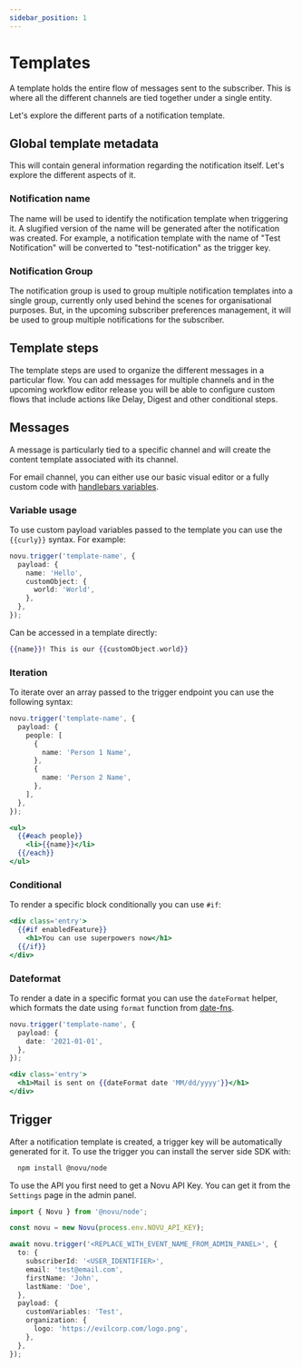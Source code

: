 ```yaml
---
sidebar_position: 1
---
```


# Templates

A template holds the entire flow of messages sent to the subscriber. This is where all the different channels are tied together under a single entity.

Let's explore the different parts of a notification template.

## Global template metadata

This will contain general information regarding the notification itself. Let's explore the different aspects of it.

### Notification name

The name will be used to identify the notification template when triggering it. A slugified version of the name will be generated after the notification was created. For example, a notification template with the name of "Test Notification" will be converted to "test-notification" as the trigger key.

### Notification Group

The notification group is used to group multiple notification templates into a single group, currently only used behind the scenes for organisational purposes. But, in the upcoming subscriber preferences management, it will be used to group multiple notifications for the subscriber.

## Template steps

The template steps are used to organize the different messages in a particular flow. You can add messages for multiple channels and in the upcoming workflow editor release you will be able to configure custom flows that include actions like Delay, Digest and other conditional steps.

## Messages

A message is particularly tied to a specific channel and will create the content template associated with its channel.

For email channel, you can either use our basic visual editor or a fully custom code with [handlebars variables](https://handlebarsjs.com/guide/).

### Variable usage

To use custom payload variables passed to the template you can use the `{{curly}}` syntax. For example:

```typescript
novu.trigger('template-name', {
  payload: {
    name: 'Hello',
    customObject: {
      world: 'World',
    },
  },
});
```

Can be accessed in a template directly:

```handlebars
{{name}}! This is our {{customObject.world}}
```

### Iteration

To iterate over an array passed to the trigger endpoint you can use the following syntax:

```typescript
novu.trigger('template-name', {
  payload: {
    people: [
      {
        name: 'Person 1 Name',
      },
      {
        name: 'Person 2 Name',
      },
    ],
  },
});
```

```handlebars
<ul>
  {{#each people}}
    <li>{{name}}</li>
  {{/each}}
</ul>
```

### Conditional

To render a specific block conditionally you can use `#if`:

```handlebars
<div class='entry'>
  {{#if enabledFeature}}
    <h1>You can use superpowers now</h1>
  {{/if}}
</div>
```

### Dateformat

To render a date in a specific format you can use the `dateFormat` helper, which formats the date using `format` function from [date-fns](https://date-fns.org).

```typescript
novu.trigger('template-name', {
  payload: {
    date: '2021-01-01',
  },
});
```

```handlebars
<div class='entry'>
  <h1>Mail is sent on {{dateFormat date 'MM/dd/yyyy'}}</h1>
</div>
```

## Trigger

After a notification template is created, a trigger key will be automatically generated for it. To use the trigger you can install the server side SDK with:

```bash
  npm install @novu/node
```

To use the API you first need to get a Novu API Key. You can get it from the `Settings` page in the admin panel.

```typescript
import { Novu } from '@novu/node';

const novu = new Novu(process.env.NOVU_API_KEY);

await novu.trigger('<REPLACE_WITH_EVENT_NAME_FROM_ADMIN_PANEL>', {
  to: {
    subscriberId: '<USER_IDENTIFIER>',
    email: 'test@email.com',
    firstName: 'John',
    lastName: 'Doe',
  },
  payload: {
    customVariables: 'Test',
    organization: {
      logo: 'https://evilcorp.com/logo.png',
    },
  },
});
```
